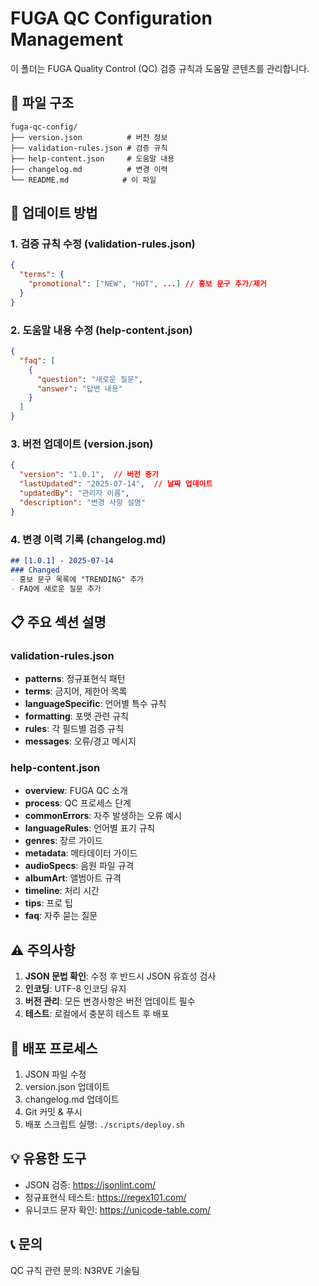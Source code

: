 # FUGA QC Configuration Management

이 폴더는 FUGA Quality Control (QC) 검증 규칙과 도움말 콘텐츠를 관리합니다.

## 📁 파일 구조

```
fuga-qc-config/
├── version.json          # 버전 정보
├── validation-rules.json # 검증 규칙
├── help-content.json     # 도움말 내용
├── changelog.md          # 변경 이력
└── README.md            # 이 파일
```

## 🔧 업데이트 방법

### 1. 검증 규칙 수정 (validation-rules.json)

```json
{
  "terms": {
    "promotional": ["NEW", "HOT", ...] // 홍보 문구 추가/제거
  }
}
```

### 2. 도움말 내용 수정 (help-content.json)

```json
{
  "faq": [
    {
      "question": "새로운 질문",
      "answer": "답변 내용"
    }
  ]
}
```

### 3. 버전 업데이트 (version.json)

```json
{
  "version": "1.0.1",  // 버전 증가
  "lastUpdated": "2025-07-14",  // 날짜 업데이트
  "updatedBy": "관리자 이름",
  "description": "변경 사항 설명"
}
```

### 4. 변경 이력 기록 (changelog.md)

```markdown
## [1.0.1] - 2025-07-14
### Changed
- 홍보 문구 목록에 "TRENDING" 추가
- FAQ에 새로운 질문 추가
```

## 📋 주요 섹션 설명

### validation-rules.json

- **patterns**: 정규표현식 패턴
- **terms**: 금지어, 제한어 목록
- **languageSpecific**: 언어별 특수 규칙
- **formatting**: 포맷 관련 규칙
- **rules**: 각 필드별 검증 규칙
- **messages**: 오류/경고 메시지

### help-content.json

- **overview**: FUGA QC 소개
- **process**: QC 프로세스 단계
- **commonErrors**: 자주 발생하는 오류 예시
- **languageRules**: 언어별 표기 규칙
- **genres**: 장르 가이드
- **metadata**: 메타데이터 가이드
- **audioSpecs**: 음원 파일 규격
- **albumArt**: 앨범아트 규격
- **timeline**: 처리 시간
- **tips**: 프로 팁
- **faq**: 자주 묻는 질문

## ⚠️ 주의사항

1. **JSON 문법 확인**: 수정 후 반드시 JSON 유효성 검사
2. **인코딩**: UTF-8 인코딩 유지
3. **버전 관리**: 모든 변경사항은 버전 업데이트 필수
4. **테스트**: 로컬에서 충분히 테스트 후 배포

## 🚀 배포 프로세스

1. JSON 파일 수정
2. version.json 업데이트
3. changelog.md 업데이트
4. Git 커밋 & 푸시
5. 배포 스크립트 실행: `./scripts/deploy.sh`

## 💡 유용한 도구

- JSON 검증: https://jsonlint.com/
- 정규표현식 테스트: https://regex101.com/
- 유니코드 문자 확인: https://unicode-table.com/

## 📞 문의

QC 규칙 관련 문의: N3RVE 기술팀